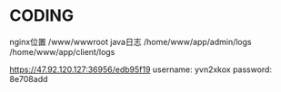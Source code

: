 # CODING

nginx位置 /www/wwwroot
java日志
/home/www/app/admin/logs
/home/www/app/client/logs

https://47.92.120.127:36956/edb95f19
 username: yvn2xkox
 password: 8e708add